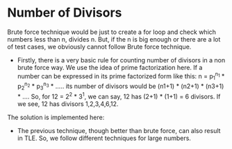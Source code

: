 # Number of Divisors

Brute force technique would be just to create a for loop and check which numbers less than n, divides n. But, if the n is big enough or there are a lot of test cases, we obviously cannot follow Brute force technique.

* Firstly, there is a very basic rule for counting number of divisors in a non brute force way. We use the idea of prime factorization here.
If a number can be expressed in its prime factorized form like this:
n = p<sub>1</sub><sup>n<sub>1</sub></sup> * p<sub>2</sub><sup>n<sub>2</sub></sup> * p<sub>3</sub><sup>n<sub>3</sub></sup> * .....
its number of divisors would be (n1+1) * (n2+1) * (n3+1) * ....
So, for 12 = 2<sup>2</sup> * 3<sup>1</sup>, we can say, 12 has (2+1) * (1+1) = 6 divisors.
If we see, 12 has divisors 1,2,3,4,6,12.

The solution is implemented here: 

* The previous technique, though better than brute force, can also result in TLE. So, we follow different techniques for large numbers.
